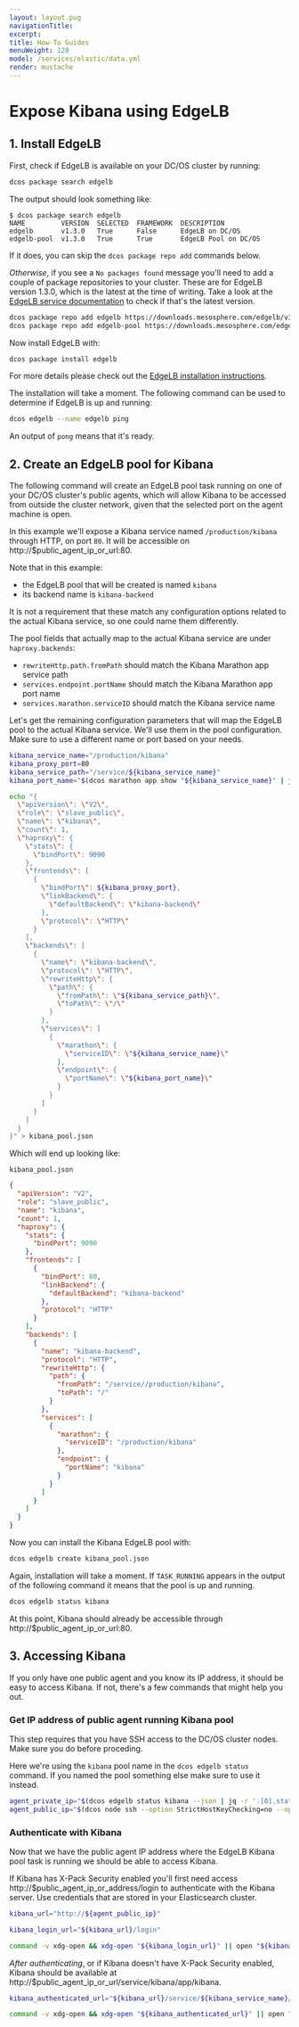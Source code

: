 ```yaml
---
layout: layout.pug
navigationTitle:
excerpt:
title: How-To Guides
menuWeight: 120
model: /services/elastic/data.yml
render: mustache
---
```


# Expose Kibana using EdgeLB

## 1. Install EdgeLB

First, check if EdgeLB is available on your DC/OS cluster by running:

```bash
dcos package search edgelb
```

The output should look something like:

```text
$ dcos package search edgelb
NAME         VERSION  SELECTED  FRAMEWORK  DESCRIPTION
edgelb       v1.3.0   True      False      EdgeLB on DC/OS
edgelb-pool  v1.3.0   True      True       EdgeLB Pool on DC/OS
```

If it does, you can skip the `dcos package repo add` commands below.

*Otherwise*, if you see a `No packages found` message you'll need to
add a couple of package repositories to your cluster. These are for
EdgeLB version 1.3.0, which is the latest at the time of writing. Take
a look at the [EdgeLB service
documentation](https://docs.mesosphere.com/services/edge-lb/) to check
if that's the latest version.

```bash
dcos package repo add edgelb https://downloads.mesosphere.com/edgelb/v1.3.0/assets/stub-universe-edgelb.json
dcos package repo add edgelb-pool https://downloads.mesosphere.com/edgelb-pool/v1.3.0/assets/stub-universe-edgelb-pool.json
```

Now install EdgeLB with:

```bash
dcos package install edgelb
```

For more details please check out the [EdgeLB installation
instructions](https://docs.mesosphere.com/services/edge-lb/1.3/installing/).

The installation will take a moment. The following command can be
used to determine if EdgeLB is up and running:

```bash
dcos edgelb --name edgelb ping
```

An output of `pong` means that it's ready.

## 2. Create an EdgeLB pool for Kibana

The following command will create an EdgeLB pool task running on one
of your DC/OS cluster's public agents, which will allow Kibana to be
accessed from outside the cluster network, given that the selected
port on the agent machine is open.

In this example we'll expose a Kibana service named
`/production/kibana` through HTTP, on port `80`. It will be accessible
on http://$public_agent_ip_or_url:80.

Note that in this example:
- the EdgeLB pool that will be created is named `kibana`
- its backend name is `kibana-backend`

It is not a requirement that these match any configuration options
related to the actual Kibana service, so one could name them
differently.

The pool fields that actually map to the actual Kibana service are
under `haproxy.backends`:
- `rewriteHttp.path.fromPath` should match the Kibana Marathon app
service path
- `services.endpoint.portName` should match the Kibana Marathon app
port name
- `services.marathon.serviceID` should match the Kibana service name

Let's get the remaining configuration parameters that will map the
EdgeLB pool to the actual Kibana service. We'll use them in the pool
configuration. Make sure to use a different name or port based on your
needs.

```bash
kibana_service_name="/production/kibana"
kibana_proxy_port=80
kibana_service_path="/service/${kibana_service_name}"
kibana_port_name="$(dcos marathon app show "${kibana_service_name}" | jq -r '.portDefinitions[0].name')"
```

```bash
echo "{
  \"apiVersion\": \"V2\",
  \"role\": \"slave_public\",
  \"name\": \"kibana\",
  \"count\": 1,
  \"haproxy\": {
    \"stats\": {
      \"bindPort\": 9090
    },
    \"frontends\": [
      {
        \"bindPort\": ${kibana_proxy_port},
        \"linkBackend\": {
          \"defaultBackend\": \"kibana-backend\"
        },
        \"protocol\": \"HTTP\"
      }
    ],
    \"backends\": [
      {
        \"name\": \"kibana-backend\",
        \"protocol\": \"HTTP\",
        \"rewriteHttp\": {
          \"path\": {
            \"fromPath\": \"${kibana_service_path}\",
            \"toPath\": \"/\"
          }
        },
        \"services\": [
          {
            \"marathon\": {
              \"serviceID\": \"${kibana_service_name}\"
            },
            \"endpoint\": {
              \"portName\": \"${kibana_port_name}\"
            }
          }
        ]
      }
    ]
  }
}" > kibana_pool.json
```

Which will end up looking like:

`kibana_pool.json`
```json
{
  "apiVersion": "V2",
  "role": "slave_public",
  "name": "kibana",
  "count": 1,
  "haproxy": {
    "stats": {
      "bindPort": 9090
    },
    "frontends": [
      {
        "bindPort": 80,
        "linkBackend": {
          "defaultBackend": "kibana-backend"
        },
        "protocol": "HTTP"
      }
    ],
    "backends": [
      {
        "name": "kibana-backend",
        "protocol": "HTTP",
        "rewriteHttp": {
          "path": {
            "fromPath": "/service//production/kibana",
            "toPath": "/"
          }
        },
        "services": [
          {
            "marathon": {
              "serviceID": "/production/kibana"
            },
            "endpoint": {
              "portName": "kibana"
            }
          }
        ]
      }
    ]
  }
}
```

Now you can install the Kibana EdgeLB pool with:

```bash
dcos edgelb create kibana_pool.json
```

Again, installation will take a moment. If `TASK_RUNNING` appears in
the output of the following command it means that the pool is up and
running.

```bash
dcos edgelb status kibana
```

At this point, Kibana should already be accessible through
http://$public_agent_ip_or_url:80.

## 3. Accessing Kibana

If you only have one public agent and you know its IP address, it
should be easy to access Kibana. If not, there's a few commands that
might help you out.

### Get IP address of public agent running Kibana pool

This step requires that you have SSH access to the DC/OS cluster
nodes. Make sure you do before proceding.

Here we're using the `kibana` pool name in the `dcos edgelb status`
command. If you named the pool something else make sure to use it
instead.

```bash
agent_private_ip="$(dcos edgelb status kibana --json | jq -r '.[0].status.containerStatus.networkInfos[0].ipAddresses[0].ipAddress')"
agent_public_ip="$(dcos node ssh --option StrictHostKeyChecking=no --option LogLevel=quiet --master-proxy --private-ip="${agent_private_ip}" "curl -s ifconfig.co")"
```
### Authenticate with Kibana

Now that we have the public agent IP address where the EdgeLB Kibana
pool task is running we should be able to access Kibana.

If Kibana has X-Pack Security enabled you'll first need access
http://$public_agent_ip_or_address/login to authenticate with the
Kibana server. Use credentials that are stored in your Elasticsearch
cluster.

```bash
kibana_url="http://${agent_public_ip}"
```

```bash
kibana_login_url="${kibana_url}/login"
```

```bash
command -v xdg-open && xdg-open "${kibana_login_url}" || open "${kibana_login_url}"
```

*After authenticating*, or if Kibana doesn't have X-Pack Security
enabled, Kibana should be available at
http://$public_agent_ip_or_url/service/kibana/app/kibana.

```bash
kibana_authenticated_url="${kibana_url}/service/${kibana_service_name}/app/kibana"
```

```bash
command -v xdg-open && xdg-open "${kibana_authenticated_url}" || open "${kibana_authenticated_url}"
```

